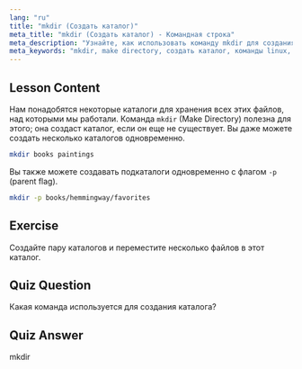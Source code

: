 ```yaml
---
lang: "ru"
title: "mkdir (Создать каталог)"
meta_title: "mkdir (Создать каталог) - Командная строка"
meta_description: "Узнайте, как использовать команду mkdir для создания каталогов и подкаталогов в Linux. Это руководство для начинающих поможет вам эффективно организовать файлы."
meta_keywords: "mkdir, make directory, создать каталог, команды linux, учебник linux, linux для начинающих, руководство linux"
---
```


## Lesson Content

Нам понадобятся некоторые каталоги для хранения всех этих файлов, над которыми мы работали. Команда `mkdir` (Make Directory) полезна для этого; она создаст каталог, если он еще не существует. Вы даже можете создать несколько каталогов одновременно.

```bash
mkdir books paintings
```

Вы также можете создавать подкаталоги одновременно с флагом `-p` (parent flag).

```bash
mkdir -p books/hemmingway/favorites
```

## Exercise

Создайте пару каталогов и переместите несколько файлов в этот каталог.

## Quiz Question

Какая команда используется для создания каталога?

## Quiz Answer

mkdir
